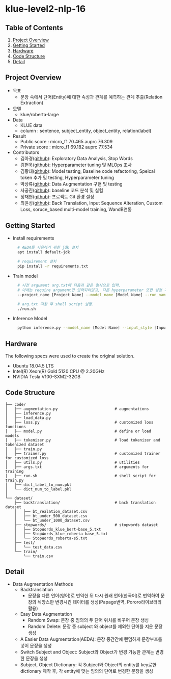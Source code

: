 # klue-level2-nlp-16

## Table of Contents
  1. [Project Overview](#Project-Overview)
  2. [Getting Started](#Getting-Started)
  3. [Hardware](#Hardware)
  3. [Code Structure](#Code-Structure)
  4. [Detail](#Detail)

## Project Overview
  * 목표
    - 문장 속에서 단어(Entity)에 대한 속성과 관계를 예측하는 관계 추출(Relation Extraction)
  * 모델
    - klue/roberta-large 
  * Data
    - KLUE data
    - column : sentence, subject_entity, object_entity, relation(label)
  * Result
    - Public score : micro_f1 70.465 auprc 76.309
    - Private score : micro_f1 69.182 auprc 77.534 
  * Contributors
    * 김아경([github](https://github.com/EP000)): Exploratory Data Analysis, Stop Words
    * 김현욱([github](https://github.com/powerwook)): Hyperparameter tuning 및 MLOps 조사
    * 김황대([github](https://github.com/kimhwangdae)): Model testing, Baseline code refactoring, Speical token 추가 및 testing, Hyperparameter tuning
    * 박상류([github](https://github.com/psrpsj)): Data Augmentation 구현 및 testing
    * 사공진([github](https://github.com/tkrhdwls)): baseline 코드 분석 및 실험
    * 정재현([github](https://github.com/JHyunJung)): 프로젝트 Git 환경 설정
    * 최윤성([github](https://github.com/choi-yunsung)): Back Translation, Input Sequence Alteration, Custom Loss, soruce_based multi-model training, WandB연동

## Getting Started
  * Install requirements
    ``` bash
      # AEDA를 사용하기 위한 jdk 설치
      apt install default-jdk
      
      # requirement 설치
      pip install -r requirements.txt 
    ```
  * Train model
    ``` bash
      # 사전 argument arg.txt에 다음과 같은 형식으로 입력.
      # 아래는 require argument만 입력되어있고, 다른 hyperparameter 또한 설정 가능.
      --project_name [Project Name] --model_name [Model Name] --run_name [Run Name] --input_style [Input style(baseline, relation_token, daum)]

      # arg.txt 저장 후 shell script 실행.
      ./run.sh
    ```
  * Inference Model
    ```bash
      python inference.py --model_name [Model Name] --input_style [Input style(baseline, relation_token, daum)]
    ```
## Hardware
The following specs were used to create the original solution.
- Ubuntu 18.04.5 LTS
- Intel(R) Xeon(R) Gold 5120 CPU @ 2.20GHz
- NVIDIA Tesla V100-SXM2-32GB

## Code Structure
```text
├── code/                   
│   ├── augmentation.py                         # augmentations
│   ├── inference.py
│   ├── load_data.py
│   ├── loss.py                                 # customized loss functions
│   ├── model.py                                # define or load models
│   ├── tokenizer.py                            # load tokenizer and tokenized dataset
│   ├── train.py                    
│   ├── trainer.py                              # customized trainer for customized loss
│   ├── utils.py                                # utilities
│   ├── args.txt                                # arguments for training
│   ├── run.sh                                  # shell script for train.py
│   ├── dict_label_to_num.pkl
│   └── dict_num_to_label.pkl
│
└── dataset/                     
    ├── backtranslation/                        # back translation dataset
    │   ├── bt_realation_dataset.csv
    │   ├── bt_under_500_dataset.csv
    │   └── bt_under_1000_dataset.csv
    ├── stopwords/                              # stopwords dataset
    │   ├── StopWords_klue_bert-base_5.txt
    │   ├── StopWords_klue_roberta-base_5.txt
    │   └── StopWords_roberta-s5.txt
    ├── test/
    │   └── test_data.csv
    └── train/
        └── train.csv
```
## Detail
  * Data Augmentation Methods
    * Backtranslation
      * 문장을 다른 언어(영어)로 번역한 뒤 다시 원래 언어(한국어)로 번역하여 문장의 뉘앙스만 변경시킨 데이터를 생성(Papago번역, Pororo라이브러리 활용)
    * Easy Data Augmentation
      * Random Swap: 문장 중 임의의 두 단어 위치를 바꾸어 문장 생성
      * Random Delete: 문장 중 subject 와 object를 제외한 단어를 지운 문장 생성
    * A Easier Data Augmentation(AEDA): 문장 중간간에 랜덤하게 문장부호를 넣어 문장을 생성
    * Switch Subject and Object: Subject와 Object가 변경 가능한 관계는 변경한 문장을 생성
    * Subject, Object Dictionary: 각 Subject와 Object의 entity를 key로한 dictionary 제작 후, 각 entity에 맞는 임의의 단어로 변경한 문장을 생성


